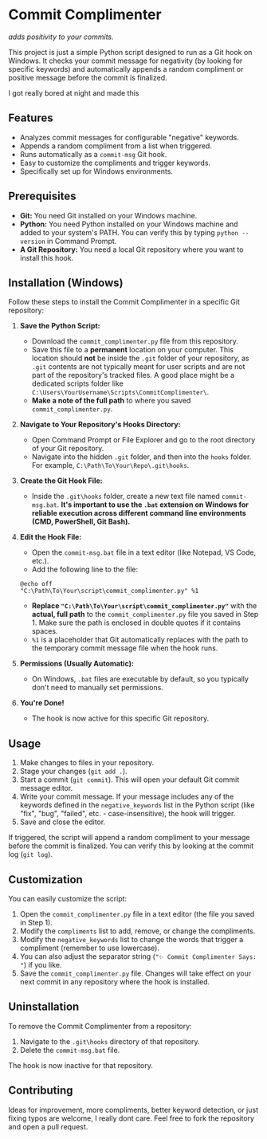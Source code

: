 # Commit Complimenter 

_adds positivity to your commits._

This project is just a simple Python script designed to run as a Git hook on Windows. It checks your commit message for negativity (by looking for specific keywords) and automatically appends a random compliment or positive message before the commit is finalized.

I got really bored at night and made this

## Features

* Analyzes commit messages for configurable "negative" keywords.
* Appends a random compliment from a list when triggered.
* Runs automatically as a `commit-msg` Git hook.
* Easy to customize the compliments and trigger keywords.
* Specifically set up for Windows environments.

## Prerequisites

* **Git:** You need Git installed on your Windows machine.
* **Python:** You need Python installed on your Windows machine and added to your system's PATH. You can verify this by typing `python --version` in Command Prompt.
* **A Git Repository:** You need a local Git repository where you want to install this hook.

## Installation (Windows)

Follow these steps to install the Commit Complimenter in a specific Git repository:

1.  **Save the Python Script:**
    * Download the `commit_complimenter.py` file from this repository.
    * Save this file to a **permanent** location on your computer. This location should **not** be inside the `.git` folder of your repository, as `.git` contents are not typically meant for user scripts and are not part of the repository's tracked files. A good place might be a dedicated scripts folder like `C:\Users\YourUsername\Scripts\CommitComplimenter\`.
    * **Make a note of the full path** to where you saved `commit_complimenter.py`.

2.  **Navigate to Your Repository's Hooks Directory:**
    * Open Command Prompt or File Explorer and go to the root directory of your Git repository.
    * Navigate into the hidden `.git` folder, and then into the `hooks` folder. For example, `C:\Path\To\Your\Repo\.git\hooks`.

3.  **Create the Git Hook File:**
    * Inside the `.git\hooks` folder, create a new text file named `commit-msg.bat`. **It's important to use the `.bat` extension on Windows for reliable execution across different command line environments (CMD, PowerShell, Git Bash).**

4.  **Edit the Hook File:**
    * Open the `commit-msg.bat` file in a text editor (like Notepad, VS Code, etc.).
    * Add the following line to the file:

    ```batch
    @echo off
    "C:\Path\To\Your\script\commit_complimenter.py" %1
    ```

    * **Replace `"C:\Path\To\Your\script\commit_complimenter.py"`** with the **actual, full path** to the `commit_complimenter.py` file you saved in Step 1. Make sure the path is enclosed in double quotes if it contains spaces.
    * `%1` is a placeholder that Git automatically replaces with the path to the temporary commit message file when the hook runs.

5.  **Permissions (Usually Automatic):**
    * On Windows, `.bat` files are executable by default, so you typically don't need to manually set permissions.

6.  **You're Done!**
    * The hook is now active for this specific Git repository.

## Usage

1.  Make changes to files in your repository.
2.  Stage your changes (`git add .`).
3.  Start a commit (`git commit`). This will open your default Git commit message editor.
4.  Write your commit message. If your message includes any of the keywords defined in the `negative_keywords` list in the Python script (like "fix", "bug", "failed", etc. - case-insensitive), the hook will trigger.
5.  Save and close the editor.

If triggered, the script will append a random compliment to your message before the commit is finalized. You can verify this by looking at the commit log (`git log`).

## Customization

You can easily customize the script:

1.  Open the `commit_complimenter.py` file in a text editor (the file you saved in Step 1).
2.  Modify the `compliments` list to add, remove, or change the compliments.
3.  Modify the `negative_keywords` list to change the words that trigger a compliment (remember to use lowercase).
4.  You can also adjust the separator string (`"✨ Commit Complimenter Says: "`) if you like.
5.  Save the `commit_complimenter.py` file. Changes will take effect on your next commit in any repository where the hook is installed.

## Uninstallation

To remove the Commit Complimenter from a repository:

1.  Navigate to the `.git\hooks` directory of that repository.
2.  Delete the `commit-msg.bat` file.

The hook is now inactive for that repository.

## Contributing

Ideas for improvement, more compliments, better keyword detection, or just fixing typos are welcome, I really dont care. Feel free to fork the repository and open a pull request.

